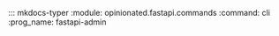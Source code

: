::: mkdocs-typer
  :module: opinionated.fastapi.commands
  :command: cli
  :prog_name: fastapi-admin

